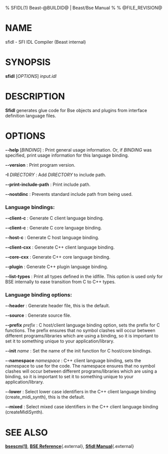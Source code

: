 % SFIDL(1) Beast-@BUILDID@ | Beast/Bse Manual
%
% @FILE_REVISION@

# NAME
sfidl - SFI IDL Compiler (Beast internal)

# SYNOPSIS

**sfidl** \[*OPTIONS*\] *input.idl*

# DESCRIPTION

**Sfidl** generates glue code for Bse objects and plugins from interface definition language files.

# OPTIONS

**--help** \[*BINDING*\]
:   Print general usage information. Or, if *BINDING* was specified, print usage information for this language binding.

**--version**
:   Print program version.

**-I** *DIRECTORY*
:   Add *DIRECTORY* to include path.

**--print-include-path**
:   Print include path.

**--nostdinc**
:   Prevents standard include path from being used.

### Language bindings:

**--client-c**
:   Generate C client language binding.

**--client-c**
:   Generate C core language binding.

**--host-c**
:   Generate C host language binding.

**--client-cxx**
:   Generate C++ client language binding.

**--core-cxx**
:   Generate C++ core language binding.

**--plugin**
:   Generate C++ plugin language binding.

**--list-types**
:   Print all types defined in the idlfile. This option is used only for BSE internally to ease transition from C to C++ types.

### Language binding options:

**--header**
:   Generate header file, this is the default.

**--source**
:   Generate source file.

**--prefix** *prefix*
:   C host/client language binding option, sets the prefix for C functions. The prefix ensures that no symbol clashes will occur between different programs/libraries which are using a binding, so it is important to set it to something unique to your application/library.

**--init** *name*
:   Set the name of the init function for C host/core bindings.

**--namespace** *namespace*
:   C++ client language binding, sets the namespace to use for the code. The namespace ensures that no symbol clashes will occur between different programs/libraries which are using a binding, so it is important to set it to something unique to your application/library.

**--lower**
:   Select lower case identifiers in the C++ client language binding (create\_midi\_synth), this is the default.

**--mixed**
:   Select mixed case identifiers in the C++ client language binding (createMidiSynth).

# SEE ALSO

[**bsescm(1)**](bsescm.1.html),
[**BSE Reference**](https://testbit.eu/pub/docs/beast/latest/namespaceBse.html){.external},
[**Sfidl Manual**](https://testbit.eu/wiki/Sfidl){.external}
